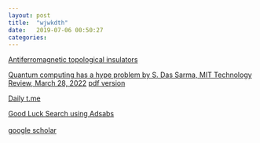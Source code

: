 ```yaml
---
layout: post
title:  "wjwkdth"
date:   2019-07-06 00:50:27
categories: 
---
```










[Antiferromagnetic topological insulators](https://arxiv.org/pdf/1004.1403.pdf)


[Quantum computing has a hype problem by S. Das Sarma,  MIT Technology Review, March 28, 2022](https://www.technologyreview.com/2022/03/28/1048355/quantum-computing-has-a-hype-problem/)
[pdf version](/images/Das_Sarma_Quantum_computing_MIT.pdf)

[Daily t.me](https://jinhong-park.github.io/t_me) 

<a href="#" onclick="window.open('https://ui.adsabs.harvard.edu', '_blank', 'width=1000,height=600');"> Good Luck Search using Adsabs </a>
<br><br>
<a href="#" onclick="window.open('https://scholar.google.com', '_blank', 'width=1000,height=600');"> google scholar </a>
